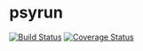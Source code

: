 # psyrun

[![Build Status](https://travis-ci.org/jgosmann/psyrun.svg)](https://travis-ci.org/jgosmann/psyrun)
[![Coverage Status](https://coveralls.io/repos/jgosmann/psyrun/badge.svg?branch=master)](https://coveralls.io/r/jgosmann/psyrun?branch=master)
